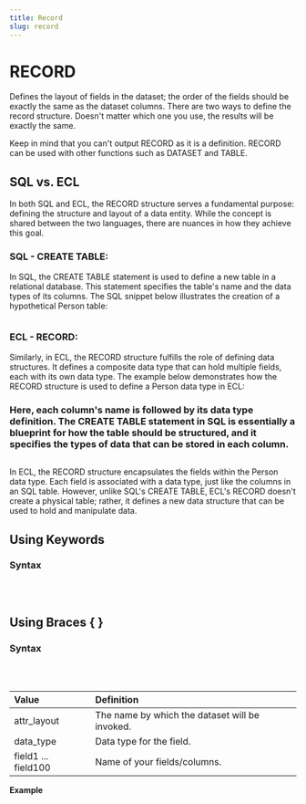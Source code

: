 ```yaml
---
title: Record
slug: record
---
```


# RECORD

Defines the layout of fields in the dataset; the order of the fields should be exactly the same as the dataset columns. There are two ways to define the record structure. Doesn't matter which one you use, the results will be exactly the same.

Keep in mind that you can't output RECORD as it is a definition. RECORD can be used with other functions such as DATASET and TABLE.

## SQL vs. ECL

In both SQL and ECL, the RECORD structure serves a fundamental purpose: defining the structure and layout of a data entity. While the concept is shared between the two languages, there are nuances in how they achieve this goal.

### SQL - CREATE TABLE:

In SQL, the CREATE TABLE statement is used to define a new table in a relational database. This statement specifies the table's name and the data types of its columns. The SQL snippet below illustrates the creation of a hypothetical Person table:

<pre><EclCode code="CREATE TABLE (
  PersonID INTEGER,
  Name    STRING,
  Age    INTEGER,
  Wages   REAL,
  hasHome INTEGER
);"></EclCode></pre>

### ECL - RECORD:

Similarly, in ECL, the RECORD structure fulfills the role of defining data structures. It defines a composite data type that can hold multiple fields, each with its own data type. The example below demonstrates how the RECORD structure is used to define a Person data type in ECL:
### Here, each column's name is followed by its data type definition. The CREATE TABLE statement in SQL is essentially a blueprint for how the table should be structured, and it specifies the types of data that can be stored in each column.

 <pre><EclCode code="RECORD
  INTEGER PersonID;
  STRING   Name ;
  INTEGER  Age;
  REAL   Wages;
  INTEGER  hasHome;
END;"></EclCode></pre>

In ECL, the RECORD structure encapsulates the fields within the Person data type. Each field is associated with a data type, just like the columns in an SQL table. However, unlike SQL's CREATE TABLE, ECL's RECORD doesn't create a physical table; rather, it defines a new data structure that can be used to hold and manipulate data.

## Using Keywords

### Syntax

<pre>
<EclCode 
code="attr_layout := RECORD
    data_type    field1;
    data_type    field2;
    ...
    ...
    ...
    data_type    field100;
END;">
</EclCode>
</pre>

## Using Braces { }

### Syntax

<pre>
<EclCode
code="attr_layout := {
               data_type field1;
               data_type field2;
               ...
               ...
               data_type field100
               };">
</EclCode>
</pre>

| Value               | Definition                                     |
| :------------------ | :--------------------------------------------- |
| attr_layout         | The name by which the dataset will be invoked. |
| data_type           | Data type for the field.                       |
| field1 ... field100 | Name of your fields/columns.                   |

**Example**

<pre>
<EclCode
code="// Using keywords
salaryAvg_1 := RECORD
            STRING  Job;
            STRING  Category;
            STRING  City;
            STRING2 State;
            INTEGER AvgSalary;
            INTEGER LowerBand;
            INTEGER Upperband;
END;

// Using { }
salaryAvg_2 := {
                STRING  Job;
                STRING  Category;
                STRING  City;
                STRING2 State;
                INTEGER AvgSalary;
                INTEGER LowerBand;
                INTEGER Upperband;
                };">
</EclCode>
</pre>

